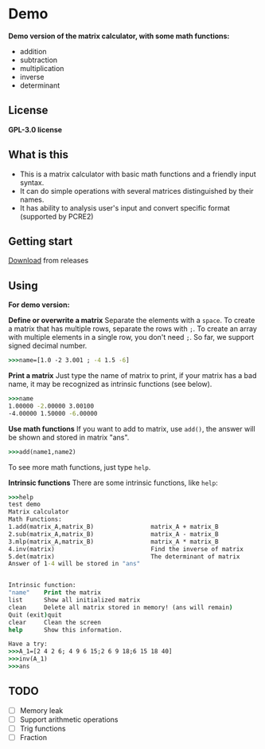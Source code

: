# Demo

**Demo version of the matrix calculator, with some math functions:**

* addition
* subtraction
* multiplication 
* inverse
* determinant

## License

**GPL-3.0 license**

## What is this

* This is a matrix calculator with basic math functions and a friendly input syntax.
* It can do simple operations with several matrices distinguished by their names.
* It has ability to analysis user's input and convert specific format (supported by PCRE2)


## Getting start

[Download](https://github.com/bajzc/A_tiny_matrix_calculator/releases) from releases

## Using

**For demo version:**

**Define or overwrite a matrix**
Separate the elements with a `space`.
To create a matrix that has multiple rows, separate the rows with `;`.
To create an array with multiple elements in a single row, you don't need `;`.
So far, we support signed decimal number.
```cmd
>>>name=[1.0 -2 3.001 ; -4 1.5 -6]
```

**Print a matrix**
Just type the name of matrix to print, if your matrix has a bad name, it may be recognized as intrinsic functions (see below).
```cmd
>>>name
1.00000 -2.00000 3.00100
-4.00000 1.50000 -6.00000
```

**Use math functions**
If you want to add to matrix, use `add()`, the answer will be shown and stored in matrix "ans".
```cmd
>>>add(name1,name2)
```
To see more math functions, just type `help`.

**Intrinsic functions**
There are some intrinsic functions, like `help`:

```cmd
>>>help
test demo
Matrix calculator
Math Functions:
1.add(matrix_A,matrix_B)                matrix_A + matrix_B
2.sub(matrix_A,matrix_B)                matrix_A - matrix_B
3.mlp(matrix_A,matrix_B)                matrix_A * matrix_B
4.inv(matrix)                           Find the inverse of matrix
5.det(matrix)                           The determinant of matrix
Answer of 1-4 will be stored in "ans"


Intrinsic function:
"name"    Print the matrix
list      Show all initialized matrix
clean     Delete all matrix stored in memory! (ans will remain)
Quit (exit)quit
clear     Clean the screen
help      Show this information.

Have a try:
>>>A_1=[2 4 2 6; 4 9 6 15;2 6 9 18;6 15 18 40]
>>>inv(A_1)
>>>ans
```

## TODO

- [ ] Memory leak
- [ ] Support arithmetic operations
- [ ] Trig functions
- [ ] Fraction